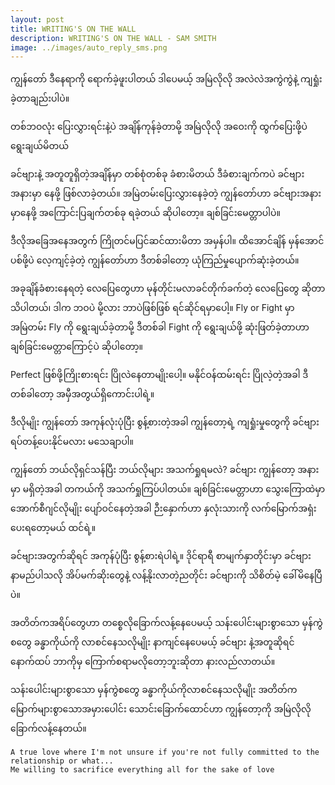 ```yaml
---
layout: post
title: WRITING'S ON THE WALL
description: WRITING'S ON THE WALL - SAM SMITH
image: ../images/auto_reply_sms.png
---
```

ကျွန်တော် ဒီနေရာကို ရောက်ခဲ့ဖူးပါတယ်
ဒါပေမယ့် အမြဲလိုလို အလဲလဲအကွဲကွဲနဲ့ ကျရှုံးခဲ့တာချည်းပါပဲ။

တစ်ဘဝလုံး ပြေးလွှားရင်းနဲ့ပဲ အချိန်ကုန်ခဲ့တာမို့
အမြဲလိုလို အဝေးကို ထွက်ပြေးဖို့ပဲ ရွေးချယ်မိတယ်

ခင်ဗျားနဲ့ အတူတူရှိတဲ့အချိန်မှာ တစ်စုံတစ်ခု ခံစားမိတယ်
ဒီခံစားချက်ကပဲ ခင်ဗျားအနားမှာ နေဖို့ ဖြစ်လာခဲ့တယ်။
အမြဲတမ်းပြေးလွှားနေခဲ့တဲ့ ကျွန်တော်ဟာ ခင်ဗျားအနားမှာနေဖို့ အကြောင်းပြချက်တစ်ခု ရခဲ့တယ် ဆိုပါတော့။
ချစ်ခြင်းမေတ္တာပါပဲ။

ဒီလိုအခြေအနေအတွက် ကြိုတင်မပြင်ဆင်ထားမိတာ အမှန်ပါ။
ထိအောင်ချိန် မှန်အောင်ပစ်ဖို့ပဲ လေ့ကျင့်ခဲ့တဲ့ ကျွန်တော်ဟာ 
ဒီတစ်ခါတော့ ယုံကြည်မှုပျောက်ဆုံးခဲ့တယ်။

အခုချိန်ခံစားနေရတဲ့ လေပြေတွေဟာ မုန်တိုင်းမလာခင်တိုက်ခက်တဲ့ လေပြေတွေ ဆိုတာ သိပါတယ်၊ ဒါက ဘဝပဲ မို့လား ဘာပဲဖြစ်ဖြစ် ရင်ဆိုင်ရမှာပေါ့။ Fly or Fight မှာ အမြဲတမ်း Fly ကို ရွေးချယ်ခဲ့တာမို့ ဒီတစ်ခါ Fight ကို ရွေးချယ်ဖို့ ဆုံးဖြတ်ခဲ့တာဟာ ချစ်ခြင်းမေတ္တာကြောင့်ပဲ ဆိုပါတော့။

Perfect ဖြစ်ဖို့ကြိုးစားရင်း ပြိုလဲနေတာမျိုးပေါ့။
မနိုင်ဝန်ထမ်းရင်း ပြိုလဲ့တဲ့အခါ ဒီတစ်ခါတော့ အမှီအတွယ်ရှိကောင်းပါရဲ့။

ဒီလိုမျိုး ကျွန်တော် အကုန်လုံးပုံပြီး စွန့်စားတဲ့အခါ
ကျွန်တော့ရဲ့ ကျရှုံးမှုတွေကို ခင်ဗျား ရပ်တန့်ပေးနိုင်မလား
မသေချာပါ။

ကျွန်တော် ဘယ်လိုရှင်သန်ပြီး ဘယ်လိုများ အသက်ရှုရမလဲ?
ခင်ဗျား ကျွန်တော့ အနားမှာ မရှိတဲ့အခါ တကယ်ကို အသက်ရှုကြပ်ပါတယ်။
ချစ်ခြင်းမေတ္တာဟာ သွေးကြောထဲမှာ အောက်စီဂျင်လိုမျိုး ပျော်ဝင်နေတဲ့အခါ
ဉီးနှောက်ဟာ နှလုံးသားကို လက်မြောက်အရှံးပေးရတော့မယ် ထင်ရဲ့။ 

ခင်ဗျားအတွက်ဆိုရင် အကုန်ပုံပြီး စွန့်စားရဲပါရဲ့။
ဒိုင်ရာရီ စာမျက်နှာတိုင်းမှာ ခင်ဗျားနာမည်ပါသလို 
အိပ်မက်ဆိုးတွေနဲ့ လန့်နိုးလာတဲ့ညတိုင်း ခင်ဗျားကို သိစိတ်မဲ့ ခေါ်မိနေပြီပဲ။

အတိတ်ကအရိပ်တွေဟာ တစ္စေလိုခြောက်လန့်နေပေမယ့်
သန်းပေါင်းများစွာသော မှန်ကွဲစတွေ ခန္ဓာကိုယ်ကို လာစင်နေသလိုမျိုး နာကျင်နေပေမယ့်
ခင်ဗျား နဲ့အတူဆိုရင် နောက်ထပ် ဘာကိုမှ ကြောက်စရာမလိုတော့ဘူးဆိုတာ နားလည်လာတယ်။

သန်းပေါင်းများစွာသော မှန်ကွဲစတွေ ခန္ဓာကိုယ်ကိုလာစင်နေသလိုမျိုး
အတိတ်က မြောက်များစွာသောအမှားပေါင်း သောင်းခြောက်‌ထောင်ဟာ ကျွန်‌တော့ကို အမြဲလိုလို ခြောက်လန့်နေတယ်။



```
A true love where I'm not unsure if you're not fully committed to the relationship or what...
Me willing to sacrifice everything all for the sake of love
```